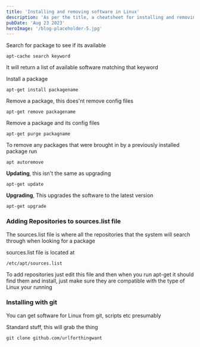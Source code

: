 ```yaml
---
title: 'Installing and removing software in Linux'
description: 'As per the title, a cheatsheet for installing and removing packages from Linux'
pubDate: 'Aug 23 2023'
heroImage: '/blog-placeholder-5.jpg'
---
```


Search for package to see if its available
```
apt-cache search keyword
```
It will return a list of available software matching that keyword

Install a package
```
apt-get install packagename
```

Remove a package, this does'nt remove config files
```
apt-get remove packagename
```

Remove a package and its config files
```
apt-get purge packagname
```

To remove any packages that were brought in by a previously installed package run
```
apt autoremove
```

**Updating**, this isn't the same as upgrading
```
apt-get update
```

**Upgrading**, This upgrades the software to the latest version
```
apt-get upgrade
```

### Adding Repositories to sources.list file

The sources.list file is where all the repositories that the system will search through when looking for a package

sources.list file is located at
```
/etc/apt/sources.list
```

To add repositories just edit this file and then when you run apt-get it should find them and install, just make sure they are compatible with the type of Linux your running

### Installing with git

You can get software for Linux from git, scripts etc presumably 

Standard stuff, this will grab the thing 
```
git clone github.com/urlforthingwant
```